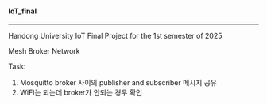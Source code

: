 #### IoT_final

***


Handong University IoT Final Project for the 1st semester of 2025


Mesh Broker Network 

Task:


1. Mosquitto broker 사이의 publisher and subscriber 메시지 공유 
2. WiFi는 되는데 broker가 안되는 경우 확인
  
